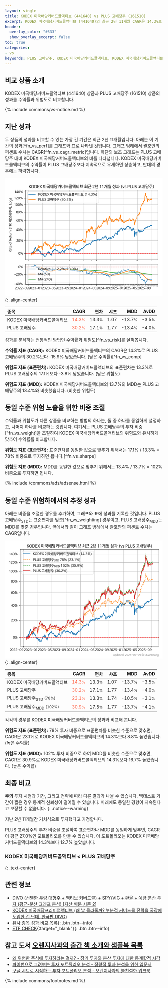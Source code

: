 ```yaml
---
layout: single
title: KODEX 미국배당커버드콜액티브 (441640) vs PLUS 고배당주 (161510)
excerpt: KODEX 미국배당커버드콜액티브 (441640)의 최근 2년 11개월 CAGR은 14.3%로 PLUS 고배당주 (161510)의 30.2%보다 -15.9% 낮았습니다.
header:
  overlay_color: "#333"
  show_overlay_excerpt: false
toc: true
categories:
- vs
keywords: PLUS 고배당주, KODEX 미국배당커버드콜액티브, KODEX 미국배당커버드콜액티브 PLUS 고배당주 비교, 441640, 161510, 441640 441640 비교
---
```


## 비교 상품 소개


KODEX 미국배당커버드콜액티브 (441640) 상품과 PLUS 고배당주 (161510) 상품의 성과를 수익률과 위험도로 비교합니다.





{% include commons/vs-notice.md %}

## 지난 성과

두 상품의 성과를 비교할 수 있는 가장 긴 기간은 최근 2년 11개월입니다. 아래는 이 기간의 성과[^fn_vs_perf]를 그래프와 표로 나타낸 것입니다.
그래프 범례에서 괄호안의 퍼센트 수치는 CAGR[^fn_vs_cagr_metric]입니다.
하단의 보조 그래프는 PLUS 고배당주 대비 KODEX 미국배당커버드콜액티브의 비를 나타냅니다.
KODEX 미국배당커버드콜액티브의 수익률이 PLUS 고배당주보다 지속적으로 우세하면 상승하고, 반대의 경우에는 하락합니다.

![KODEX 미국배당커버드콜액티브](/vs/images/441640-vs-161510_dual.png){: .align-center}

| **종목** | **CAGR** | **편차** | **샤프** | **MDD** | **AvDD** |
| :------------ | ------: | -----------: | -------: | ------: | -------: |
| KODEX 미국배당커버드콜액티브 | <span style="color: tomato">14.3<small>%</small></span> | 13.3<small>%</small> | 1.07 | -13.7<small>%</small> | -3.5<small>%</small> |
| PLUS 고배당주 | <span style="color: tomato">30.2<small>%</small></span> | 17.1<small>%</small> | 1.77 | -13.4<small>%</small> | -4.0<small>%</small> |

<!-- more -->


성과를 분석하는 전통적인 방법인 수익률과 위험도[^fn_vs_risk]를 살펴봅니다.

**수익률 지표 (CAGR):** KODEX 미국배당커버드콜액티브의 CAGR은 14.3%로 PLUS 고배당주의 30.2%보다 -15.9% 낮았습니다. (낮은 수익률)[^fn_vs_comp]

**위험도 지표 (표준편차):** KODEX 미국배당커버드콜액티브의 표준편차는 13.3%로 PLUS 고배당주의 17.1%보다 -3.8% 낮았습니다. (낮은 위험도)

**위험도 지표 (MDD):** KODEX 미국배당커버드콜액티브의 13.7%의 MDD는 PLUS 고배당주의 13.4%와 비슷했습니다. (비슷한 위험도)



## 동일 수준 위험 노출을 위한 비중 조절

수익률과 위험도가 다른 상품을 비교하는 방법의 하나는, 둘 중 하나를 동일하게 설정하고, 나머지 하나를 비교하는 것입니다.
여기서는 PLUS 고배당주의 투자 비중[^fn_vs_weight]을 조절하여 KODEX 미국배당커버드콜액티브의 위험도와 유사하게 맞추어 수익률를 비교합니다.

**위험도 지표 (표준편차):** 표준편차를 동일한 값으로 맞추기 위해서는 17.1% / 13.3% = 78% 비중으로 투자하면 됩니다.[^fn_vs_sharpe]

**위험도 지표 (MDD):** MDD를 동일한 값으로 맞추기 위해서는 13.4% / 13.7% = 102% 비중으로 투자하면 됩니다.


{% include /commons/ads/adsense.html %}



## 동일 수준 위험하에서의 추정 성과

아래는 비중을 조절한 경우를 추가하여, 그래프와 표에 성과를 기록한 것입니다.
PLUS 고배당주<sub>STD</sub>는 표준편차를 맞춘[^fn_vs_weighting] 경우이고, PLUS 고배당주<sub>MDD</sub>는 MDD를 맞춘 경우입니다.
앞에서와 같이 그래프 범례에서 괄호안의 퍼센트 수치는 CAGR입니다.


![KODEX 미국배당커버드콜액티브](/vs/images/441640-vs-161510.png){: .align-center}



| **종목** | **CAGR** | **편차** | **샤프** | **MDD** | **AvDD** |
| :------------ | ------: | -----------: | -------: | ------: | -------: |
| KODEX 미국배당커버드콜액티브 | <span style="color: tomato">14.3<small>%</small></span> | 13.3<small>%</small> | 1.07 | -13.7<small>%</small> | -3.5<small>%</small> |
| PLUS 고배당주 | <span style="color: tomato">30.2<small>%</small></span> | 17.1<small>%</small> | 1.77 | -13.4<small>%</small> | -4.0<small>%</small> |
| PLUS 고배당주<sub>STD</sub> <small>(78%)</small> | <span style="color: tomato">23.1<small>%</small></span> | 13.3<small>%</small> | 1.74 | -10.5<small>%</small> | -3.1<small>%</small> |
| PLUS 고배당주<sub>MDD</sub> <small>(102%)</small> | <span style="color: tomato">30.9<small>%</small></span> | 17.5<small>%</small> | 1.77 | -13.7<small>%</small> | -4.1<small>%</small> |



각각의 경우를 KODEX 미국배당커버드콜액티브의 성과와 비교해 봅니다.

**위험도 지표 (표준편차):** 78% 투자 비중으로 표준편차를 비슷한 수준으로 맞추면, CAGR은 23.1%로 KODEX 미국배당커버드콜액티브의 14.3%보다 8.8% 높았습니다. (높은 수익률)

**위험도 지표 (MDD):** 102% 투자 비중으로 하여 MDD를 비슷한 수준으로 맞추면, CAGR은 30.9%로 KODEX 미국배당커버드콜액티브의 14.3%보다 16.7% 높았습니다. (높은 수익률)




## 최종 비교

**주의** 투자 시점과 기간, 그리고 전략에 따라 다른 결과가 나올 수 있습니다. 백테스트 기간이 짧은 경우 통계적 신뢰성이 떨어질 수 있습니다. 미래에도 동일한 경향이 지속된다고 보장할 수 없습니다.
{: .notice--warning}

지난 2년 11개월간 거치식으로 투자했다고 가정합니다.

PLUS 고배당주의 투자 비중을 조절하여 표준편차나 MDD를 동일하게 맞추면, CAGR이 평균 27.0%인 포트폴리오를 만들 수 있습니다.
이 포트폴리오는 KODEX 미국배당커버드콜액티브의 14.3%보다 12.7% 높았습니다.

### KODEX 미국배당커버드콜액티브 &lt; PLUS 고배당주
{: .text-center}


## 관련 정보

- [DIVO (선별한 우량 대형주 + 액티브 커버드콜) + SPY/VIG + 환율 + 예금 분산 투자 (평균-분산 그래프 분석) [자산 배분 시즌 2]](https://m.blog.naver.com/onuri2005/223931263706)
- [KODEX 미국배당프리미엄액티브 (왜 날 몰라줄까? 부분적 커버드콜 전략을 국장에 도입한 건 난데, 한국판 DIVO)](https://kongdori.tistory.com/257)
- [유사 종목 성과 비교 목록](/vs/){: .btn .btn--info}
- [ETF CHECK](https://www.etfcheck.co.kr/mobile/etpitem/161510/compare?compCode%5B%5D=441640){:target="_blank"}{: .btn .btn--info}


## 참고 도서 [오렌지사과의 출간 책 소개와 샘플북 목록](https://kongdori.tistory.com/691)

- [왜 위험한 주식에 투자하라는 걸까? - 장기 투자와 분산 투자에 대한 통계학적 시각](https://kongdori.tistory.com/421)
- [파이썬으로 그려보는 투자 포트폴리오 분석  - 정량적 투자 분석을 위한 입문서](https://kongdori.tistory.com/643)
- [구글 시트로 시작하는 투자 포트폴리오 분석 - 오렌지사과의 불친절한 워크북](https://kongdori.tistory.com/449)

{% include commons/footnotes.md %}